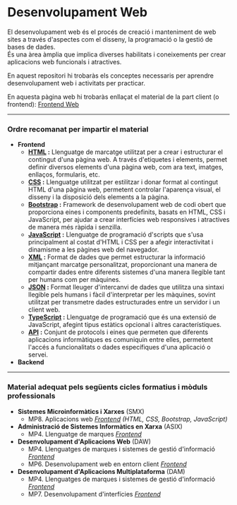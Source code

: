 # Desenvolupament Web

El desenvolupament web és el procés de creació i manteniment de web sites a través d'aspectes com el disseny, la programació o la gestió de bases de dades. <br>
És una àrea àmplia que implica diverses habilitats i coneixements per crear aplicacions web funcionals i atractives.

En aquest repositori hi trobaràs els conceptes necessaris per aprendre desenvolupament web i activitats per practicar.

En aquesta pàgina web hi trobaràs enllaçat el material de la part client (o frontend): <a href="https://sites.google.com/xtec.cat/frontend-web-tutorial" target="_blank">Frontend Web</a>

---

### Ordre recomanat per impartir el material

  - **Frontend** <a name="frontend"></a>
    - **[HTML](https://github.com/xbaubes/DesenvolupamentWeb/tree/main/Frontend/HTML) :** Llenguatge de marcatge utilitzat per a crear i estructurar el contingut d'una pàgina web. A través d'etiquetes i elements, permet definir diversos elements d'una pàgina web, com ara text, imatges, enllaços, formularis, etc.
    - **[CSS](https://github.com/xbaubes/DesenvolupamentWeb/tree/main/Frontend/CSS) :** Llenguatge utilitzat per estilitzar i donar format al contingut HTML d'una pàgina web, permetent controlar l'aparença visual, el disseny i la disposició dels elements a la pàgina.
    - **[Bootstrap](https://github.com/xbaubes/DesenvolupamentWeb/tree/main/Frontend/Bootstrap) :** Framework de desenvolupament web de codi obert que proporciona eines i components predefinits, basats en HTML, CSS i JavaScript, per ajudar a crear interfícies web responsives i atractives de manera més ràpida i senzilla.
    - **[JavaScript](https://github.com/xbaubes/DesenvolupamentWeb/tree/main/Frontend/JavaScript) :** Llenguatge de programació d'scripts que s'usa principalment al costat d'HTML i CSS per a afegir interactivitat i dinamisme a les pàgines web del navegador.
    - **[XML](https://github.com/xbaubes/DesenvolupamentWeb/tree/main/Frontend/XML) :** Format de dades que permet estructurar la informació mitjançant marcatge personalitzat, proporcionant una manera de compartir dades entre diferents sistemes d'una manera llegible tant per humans com per màquines.
    - **[JSON](https://github.com/xbaubes/DesenvolupamentWeb/tree/main/Frontend/JSON) :** Format lleuger d'intercanvi de dades que utilitza una sintaxi llegible pels humans i fàcil d'interpretar per les màquines, sovint utilitzat per transmetre dades estructurades entre un servidor i un client web.
    - **[TypeScript](https://github.com/xbaubes/DesenvolupamentWeb/tree/main/Frontend/TypeScript) :** Llenguatge de programació que és una extensió de JavaScript, afegint tipus estàtics opcional i altres característiques.
    - **[API](https://github.com/xbaubes/DesenvolupamentWeb/tree/main/Frontend/API) :** Conjunt de protocols i eines que permeten que diferents aplicacions informàtiques es comuniquin entre elles, permetent l'accés a funcionalitats o dades específiques d'una aplicació o servei.
  - **Backend** <a name="backend"></a>

---

### Material adequat pels següents cicles formatius i mòduls professionals

  - **Sistemes Microinformàtics i Xarxes** (SMX)  
     - MP8. Aplicacions web [*Frontend*](#frontend) *(HTML, CSS, Bootstrap, JavaScript)*
  - **Administració de Sistemes Informàtics en Xarxa** (ASIX)  
     - MP4. Llenguatge de marques [*Frontend*](#frontend)
  - **Desenvolupament d'Aplicacions Web** (DAW)  
     - MP4. Llenguatges de marques i sistemes de gestió d'informació [*Frontend*](#frontend)
     - MP6. Desenvolupament web en entorn client [*Frontend*](#frontend)
  - **Desenvolupament d'Aplicacions Multiplataforma** (DAM)  
     - MP4. Llenguatges de marques i sistemes de gestió d'informació [*Frontend*](#frontend)
     - MP7. Desenvolupament d'interfícies [*Frontend*](#frontend)
